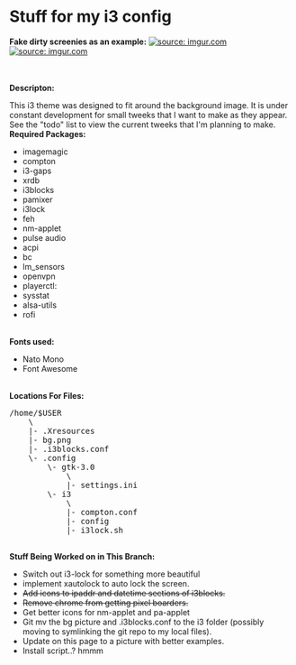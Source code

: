 <h1>Stuff for my i3 config</h1>

<strong>Fake dirty screenies as an example:</strong>
<a href="http://imgur.com/LPpoNXk"><img src="http://i.imgur.com/LPpoNXk.png" title="source: imgur.com" /></a>
<a href="http://imgur.com/MJSHxye"><img src="http://i.imgur.com/MJSHxye.png" title="source: imgur.com" /></a>

<br>
<br>
<strong>Descripton:</strong>
<p>This i3 theme was designed to fit around the background image. It is under constant development for small tweeks that I want to make as they appear. See the "todo" list to view the current tweeks that I'm planning to make. 

<br>
<strong>Required Packages:</strong>
<ul>
<li>imagemagic
<li>compton
<li>i3-gaps
<li>xrdb
<li>i3blocks
<li>pamixer
<li>i3lock
<li>feh
<li>nm-applet
<li>pulse audio
<li>acpi
<li>bc
<li>lm_sensors
<li>openvpn
<li>playerctl:
<li>sysstat
<li>alsa-utils
<li>rofi
</ul>

<br>
<strong>Fonts used:</strong>
<ul>
<li>Nato Mono
<li>Font Awesome
</ul>

<br>
<strong>Locations For Files:</strong>
<pre>/home/$USER
	\
	|- .Xresources
	|- bg.png
	|- .i3blocks.conf
	\- .config
		\- gtk-3.0
			\
			|- settings.ini
		\- i3
			\
			|- compton.conf
			|- config
			|- i3lock.sh
	
</pre>

<strong>Stuff Being Worked on in This Branch:</strong>
<ul>
<li>Switch out i3-lock for something more beautiful
<li>implement xautolock to auto lock the screen.
<li><del>Add icons to ipaddr and datetime sections of i3blocks.</del>
<li><del>Remove chrome from getting pixel boarders.</del>
<li>Get better icons for nm-applet and pa-applet
<li>Git mv the bg picture and .i3blocks.conf to the i3 folder (possibly moving to symlinking the git repo to my local files).
<li>Update on this page to a picture with better examples. 
<li>Install script..? hmmm
